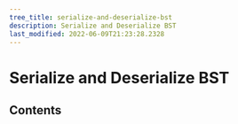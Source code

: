 ```yaml
---
tree_title: serialize-and-deserialize-bst
description: Serialize and Deserialize BST
last_modified: 2022-06-09T21:23:28.2328
---
```


# Serialize and Deserialize BST

## Contents
